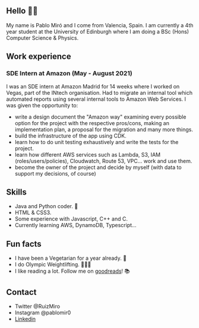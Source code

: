 ## Hello 👋🏼

My name is Pablo Miró and I come from Valencia, Spain.
I am currently a 4th year student at the University of Edinburgh where I am doing a BSc (Hons) Computer Science & Physics.

## Work experience

### SDE Intern at Amazon (May - August 2021)

I was an SDE intern at Amazon Madrid for 14 weeks where I worked on Vegas, part of the INtech organisation.
Had to migrate an internal tool which automated reports using several internal tools to Amazon Web Services. I was given the opportunity to:
* write a design document the "Amazon way" examining every possible option for the project with the respective pros/cons, making an implementation plan, a proposal for the migration and many more things.
* build the infrastructure of the app using CDK.
* learn how to do unit testing exhaustively and write the tests for the project.
* learn how different AWS services such as Lambda, S3, IAM (roles/users/policies), Cloudwatch, Route 53, VPC... work and use them.
* become the owner of the project and decide by myself (with data to support my decisions, of course)

## Skills

* Java and Python coder. 🐍
* HTML & CSS3.
* Some experience with Javascript, C++ and C.
* Currently learning AWS, DynamoDB, Typescript...


## Fun facts

* I have been a Vegetarian for a year already. 🥦
* I do Olympic Weightlifting. 🏋🏽‍♂️
* I like reading a lot. Follow me on [goodreads](https://www.goodreads.com/user/show/91599660-pablo-mir)! 📚

## Contact

* Twitter @RuizMiro
* Instagram @pablomir0
* [Linkedin](https://www.linkedin.com/in/pablo-m-293b64140?lipi=urn%3Ali%3Apage%3Ad_flagship3_profile_view_base_contact_details%3BXWzVEIDeQ36g0dN85ZtWZg%3D%3D)

